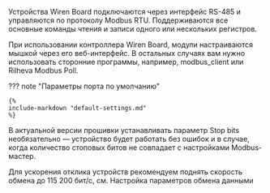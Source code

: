 Устройства Wiren Board подключаются через интерфейс RS-485 и управляются по протоколу Modbus RTU. Поддерживаются все основные команды чтения и записи одного или нескольких регистров.

При использовании контроллера Wiren Board, модули настраиваются мышкой через его веб-интерфейс. В остальных случаях вам нужно использовать сторонние программы, например, modbus_client или Rilheva Modbus Poll.

??? note "Параметры порта по умолчанию"

    {%
    include-markdown "default-settings.md"
    %}

В актуальной версии прошивки устанавливать параметр Stop bits необязательно — устройство будет работать без ошибок и в случае, когда количество стоповых битов не совпадает с настройками Modbus-мастер.

Для ускорения отклика устройств рекомендуем поднять скорость обмена до 115 200 бит/с, см. Настройка параметров обмена данными

